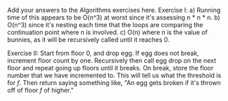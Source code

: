 Add your answers to the Algorithms exercises here.
Exercise I:
a) Running time of this appears to be O(n^3) at worst since it's assessing n * n * n.
b) O(n^3) since it's nesting each time that the loops are comparing the continuation point where n is involved.
c) O(n) where n is the value of bunnies, as it will be recursively called until it reaches 0.

Exercise II:
Start from floor 0, and drop egg. If egg does not break, increment floor count by one.
Recursively then call egg drop on the next floor and repeat going up floors until it breaks.
On break, store the floor number that we have incremented to. This will tell us what the threshold is for _f_.
Then return saying something like, "An egg gets broken if it's thrown off of floor _f_ of higher."